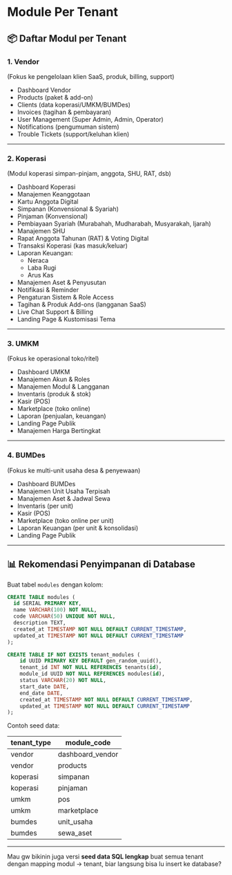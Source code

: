 # Module Per Tenant

## 📦 Daftar Modul per Tenant

### 1. **Vendor**

(Fokus ke pengelolaan klien SaaS, produk, billing, support)

- Dashboard Vendor
- Products (paket & add-on)
- Clients (data koperasi/UMKM/BUMDes)
- Invoices (tagihan & pembayaran)
- User Management (Super Admin, Admin, Operator)
- Notifications (pengumuman sistem)
- Trouble Tickets (support/keluhan klien)

---

### 2. **Koperasi**

(Modul koperasi simpan-pinjam, anggota, SHU, RAT, dsb)

- Dashboard Koperasi
- Manajemen Keanggotaan
- Kartu Anggota Digital
- Simpanan (Konvensional & Syariah)
- Pinjaman (Konvensional)
- Pembiayaan Syariah (Murabahah, Mudharabah, Musyarakah, Ijarah)
- Manajemen SHU
- Rapat Anggota Tahunan (RAT) & Voting Digital
- Transaksi Koperasi (kas masuk/keluar)
- Laporan Keuangan:
    - Neraca
    - Laba Rugi
    - Arus Kas
- Manajemen Aset & Penyusutan
- Notifikasi & Reminder
- Pengaturan Sistem & Role Access
- Tagihan & Produk Add-ons (langganan SaaS)
- Live Chat Support & Billing
- Landing Page & Kustomisasi Tema

---

### 3. **UMKM**

(Fokus ke operasional toko/ritel)

- Dashboard UMKM
- Manajemen Akun & Roles
- Manajemen Modul & Langganan
- Inventaris (produk & stok)
- Kasir (POS)
- Marketplace (toko online)
- Laporan (penjualan, keuangan)
- Landing Page Publik
- Manajemen Harga Bertingkat

---

### 4. **BUMDes**

(Fokus ke multi-unit usaha desa & penyewaan)

- Dashboard BUMDes
- Manajemen Unit Usaha Terpisah
- Manajemen Aset & Jadwal Sewa
- Inventaris (per unit)
- Kasir (POS)
- Marketplace (toko online per unit)
- Laporan Keuangan (per unit & konsolidasi)
- Landing Page Publik

---

## 📊 Rekomendasi Penyimpanan di Database

Buat tabel `modules` dengan kolom:

```sql
CREATE TABLE modules (
  id SERIAL PRIMARY KEY,
  name VARCHAR(100) NOT NULL,
  code VARCHAR(50) UNIQUE NOT NULL,
  description TEXT,
  created_at TIMESTAMP NOT NULL DEFAULT CURRENT_TIMESTAMP,
  updated_at TIMESTAMP NOT NULL DEFAULT CURRENT_TIMESTAMP
);

CREATE TABLE IF NOT EXISTS tenant_modules (
    id UUID PRIMARY KEY DEFAULT gen_random_uuid(),
    tenant_id INT NOT NULL REFERENCES tenants(id),
    module_id UUID NOT NULL REFERENCES modules(id),
    status VARCHAR(20) NOT NULL,
    start_date DATE,
    end_date DATE,
    created_at TIMESTAMP NOT NULL DEFAULT CURRENT_TIMESTAMP,
    updated_at TIMESTAMP NOT NULL DEFAULT CURRENT_TIMESTAMP
);

```

Contoh seed data:

| tenant_type | module_code |
| --- | --- |
| vendor | dashboard_vendor |
| vendor | products |
| koperasi | simpanan |
| koperasi | pinjaman |
| umkm | pos |
| umkm | marketplace |
| bumdes | unit_usaha |
| bumdes | sewa_aset |

---

Mau gw bikinin juga versi **seed data SQL lengkap** buat semua tenant dengan mapping modul → tenant, biar langsung bisa lu insert ke database?